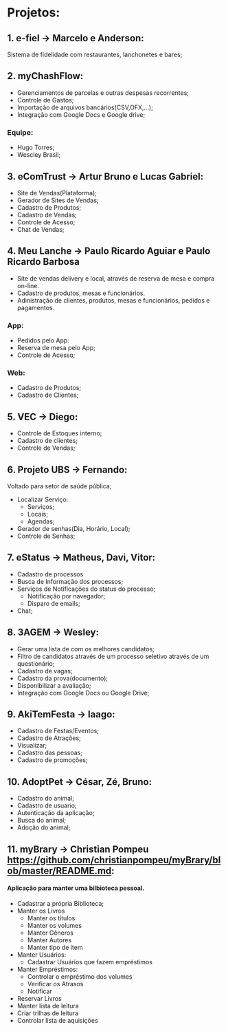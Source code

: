﻿# Projetos:
## 1. e-fiel -> Marcelo e Anderson:
Sistema de fidelidade com restaurantes, lanchonetes e bares;

## 2. myChashFlow:
* Gerenciamentos de parcelas e outras despesas recorrentes;
* Controle de Gastos;
* Importação de arquivos bancários(CSV,OFX,...);
* Integração com Google Docs e Google drive;
### Equipe: 
* Hugo Torres;
* Wescley Brasil;
## 3. eComTrust -> Artur Bruno e Lucas Gabriel:
* Site de Vendas(Plataforma);
* Gerador de Sites de Vendas;
* Cadastro de Produtos;
* Cadastro de Vendas;
* Controle de Acesso;
* Chat de Vendas;

## 4. Meu Lanche -> Paulo Ricardo Aguiar e Paulo Ricardo Barbosa
* Site de vendas delivery e local, através de reserva de mesa e compra on-line.
* Cadastro de produtos, mesas e funcionários.
* Adinistração de clientes, produtos, mesas e funcionários, pedidos e pagamentos.

### App:
* Pedidos pelo App:
* Reserva de mesa pelo App;
* Controle de Acesso;

### Web:
* Cadastro de Produtos;
* Cadastro de Clientes;

## 5.  VEC -> Diego:
* Controle de Estoques interno;
* Cadastro de clientes;
* Controle de Vendas;

## 6. Projeto UBS -> Fernando:
Voltado para setor de saúde pública;
* Localizar Serviço:
	* Serviços;
	* Locais;
	* Agendas;
* Gerador de senhas(Dia, Horário, Local);
* Controle de Senhas;

## 7. eStatus -> Matheus, Davi, Vitor:

* Cadastro de processos
* Busca de Informação dos processos;
* Serviços de Notificações do status do processo;
	* Notificação por navegador;
	* Disparo de emails;
* Chat;

## 8. 3AGEM -> Wesley:
* Gerar uma lista de com os melhores candidatos;
* Filtro de candidatos através de um processo seletivo através de um questionário;
* Cadastro de vagas;
* Cadastro da prova(documento);
* Disponibilizar a avaliação;
* Integração com Google Docs ou Google Drive;

## 9. AkiTemFesta -> Iaago:
* Cadastro de Festas/Eventos;
* Cadastro de Atrações;
* Visualizar;
* Cadastro das pessoas;
* Cadastro de promoções;

## 10. AdoptPet -> César, Zé, Bruno:
* Cadastro do animal;
* Cadastro de usuario;
* Autenticação da aplicação;
* Busca do animal;
* Adoção do animal;

## 11. myBrary -> Christian Pompeu <https://github.com/christianpompeu/myBrary/blob/master/README.md>:
#### Aplicação para manter uma bilbioteca pessoal.
* Cadastrar a própria Biblioteca;
* Manter os Livros
	* Manter os títulos
	* Manter os volumes
	* Manter Gêneros
	* Manter Autores
	* Manter tipo de item
* Manter Usuários:
	* Cadastrar Usuários que fazem empréstimos
* Manter Empréstimos:
	* Controlar o empréstimo dos volumes
	* Verificar os Atrasos
	* Notificar
* Reservar Livros
* Manter lista de leitura
* Criar trilhas de leitura
* Controlar lista de aquisições